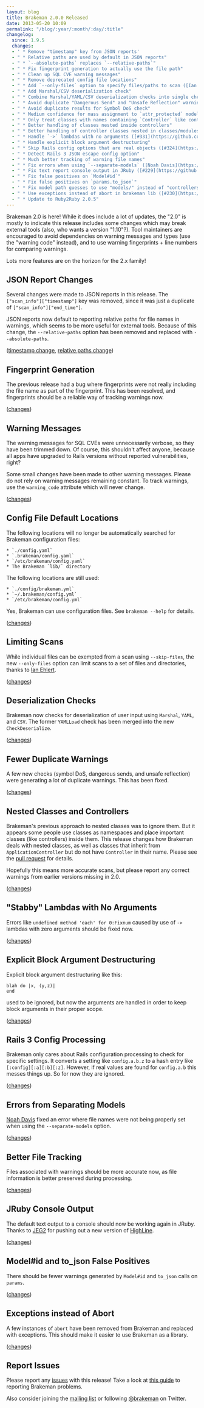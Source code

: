 ```yaml
---
layout: blog
title: Brakeman 2.0.0 Released
date: 2013-05-20 10:09
permalink: "/blog/:year/:month/:day/:title"
changelog:
  since: 1.9.5
  changes:
  - ' * Remove "timestamp" key from JSON reports'
  - " * Relative paths are used by default in JSON reports"
  - " * `--absolute-paths` replaces `--relative-paths`"
  - " * Fix fingerprint generation to actually use the file path"
  - " * Clean up SQL CVE warning messages"
  - " * Remove deprecated config file locations"
  - " * Add `--only-files` option to specify files/paths to scan ([Ian Ehlert](https://github.com/ehlertij))"
  - " * Add Marshal/CSV deserialization check"
  - " * Combine Marshal/YAML/CSV deserialization checks into single check"
  - ' * Avoid duplicate "Dangerous Send" and "Unsafe Reflection" warnings'
  - " * Avoid duplicate results for Symbol DoS check"
  - " * Medium confidence for mass assignment to `attr_protected` models"
  - " * Only treat classes with names containing `Controller` like controllers"
  - " * Better handling of classes nested inside controllers"
  - " * Better handling of controller classes nested in classes/modules"
  - " * Handle `->` lambdas with no arguments ([#331](https://github.com/presidentbeef/brakeman/issues/331))"
  - " * Handle explicit block argument destructuring"
  - " * Skip Rails config options that are real objects ([#324](https://github.com/presidentbeef/brakeman/issues/324))"
  - " * Detect Rails 3 JSON escape config option"
  - " * Much better tracking of warning file names"
  - " * Fix errors when using `--separate-models` ([Noah Davis](https://github.com/noahd1))"
  - " * Fix text report console output in JRuby ([#229](https://github.com/presidentbeef/brakeman/issues/229))"
  - " * Fix false positives on `Model#id`"
  - " * Fix false positives on `params.to_json`"
  - ' * Fix model path guesses to use "models/" instead of "controllers/"'
  - " * Use exceptions instead of abort in brakeman lib ([#230](https://github.com/presidentbeef/brakeman/issues/230))"
  - " * Update to Ruby2Ruby 2.0.5"
---
```



Brakeman 2.0 is here! While it does include a lot of updates, the "2.0" is mostly to indicate this release includes some changes which may break external tools (also, who wants a version "1.10"?). Tool maintainers are encouraged to avoid dependencies on warning messages and types (use the "warning code" instead), and to use warning fingerprints + line numbers for comparing warnings.

Lots more features are on the horizon for the 2.x family!


## JSON Report Changes

Several changes were made to JSON reports in this release. The `["scan_info"]["timestamp"]` key was removed, since it was just a duplicate of `["scan_info"]["end_time"]`.

JSON reports now default to reporting relative paths for file names in warnings, which seems to be more useful for external tools. Because of this change, the `--relative-paths` option has been removed and replaced with `--absolute-paths`.

([timestamp change](https://github.com/presidentbeef/brakeman/pull/333), [relative paths change](https://github.com/presidentbeef/brakeman/pull/330))

## Fingerprint Generation

The previous release had a bug where fingerprints were not really including the file name as part of the fingerprint. This has been resolved, and fingerprints should be a reliable way of tracking warnings now.

([changes](https://github.com/presidentbeef/brakeman/pull/317))

## Warning Messages

The warning messages for SQL CVEs were unnecessarily verbose, so they have been trimmed down. Of course, this shouldn't affect anyone, because all apps have upgraded to Rails versions without reported vulnerabilities, right?

Some small changes have been made to other warning messages. Please do not rely on warning messages remaining constant. To track warnings, use the `warning_code` attribute which will never change.

([changes](https://github.com/presidentbeef/brakeman/pull/334))

## Config File Default Locations

The following locations will no longer be automatically searched for Brakeman configuration files:

    * `./config.yaml`
    * `.brakeman/config.yaml`
    * `/etc/brakeman/config.yaml`
    * The Brakeman `lib/` directory

The following locations are still used:

    * `./config/brakeman.yml`
    * `~/.brakeman/config.yml`
    * `/etc/brakeman/config.yml`

Yes, Brakeman can use configuration files. See `brakeman --help` for details.

([changes](https://github.com/presidentbeef/brakeman/pull/310))

## Limiting Scans

While individual files can be exempted from a scan using `--skip-files`, the new `--only-files` option can limit scans to a set of files and directories, thanks to [Ian Ehlert](https://github.com/ehlertij).

([changes](https://github.com/presidentbeef/brakeman/pull/316))

## Deserialization Checks

Brakeman now checks for deserialization of user input using `Marshal`, `YAML`, and `CSV`. The former `YAMLLoad` check has been merged into the new `CheckDeserialize`.

([changes](https://github.com/presidentbeef/brakeman/pull/329))

## Fewer Duplicate Warnings

A few new checks (symbol DoS, dangerous sends, and unsafe reflection) were generating a lot of duplicate warnings. This has been fixed.

([changes](https://github.com/presidentbeef/brakeman/pull/338))

## Nested Classes and Controllers 

Brakeman's previous approach to nested classes was to ignore them. But it appears some people use classes as namespaces and place important classes (like controllers) inside them. This release changes how Brakeman deals with nested classes, as well as classes that inherit from `ApplicationController` but do not have `Controller` in their name. Please see the [pull request](https://github.com/presidentbeef/brakeman/pull/325) for details.

Hopefully this means more accurate scans, but please report any correct warnings from earlier versions missing in 2.0.

([changes](https://github.com/presidentbeef/brakeman/pull/325))

## "Stabby" Lambdas with No Arguments

Errors like `undefined method 'each' for 0:Fixnum` caused by use of `->` lambdas with zero arguments should be fixed now.

([changes](https://github.com/presidentbeef/brakeman/pull/332))

## Explicit Block Argument Destructuring 

Explicit block argument destructuring like this:

    blah do |x, (y,z)|
    end

used to be ignored, but now the arguments are handled in order to keep block arguments in their proper scope.

([changes](https://github.com/presidentbeef/brakeman/pull/307/))

## Rails 3 Config Processing

Brakeman only cares about Rails configuration processing to check for specific settings. It converts a setting like `config.a.b.z` to a hash entry like `[:config][:a][:b][:z]`. However, if real values are found for `config.a.b` this messes things up. So for now they are ignored.

([changes](https://github.com/presidentbeef/brakeman/pull/326))

## Errors from Separating Models

[Noah Davis](https://github.com/noahd1) fixed an error where file names were not being properly set when using the `--separate-models` option.

([changes](https://github.com/presidentbeef/brakeman/pull/313))

## Better File Tracking

Files associated with warnings should be more accurate now, as file information is better preserved during processing.

([changes](https://github.com/presidentbeef/brakeman/pull/318))

## JRuby Console Output

The default text output to a console should now be working again in JRuby. Thanks to [JEG2](https://github.com/jeg2) for pushing out a new version of [HighLine](http://highline.rubyforge.org/).

([changes](https://github.com/presidentbeef/brakeman/pull/339))

## Model#id and to\_json False Positives

There should be fewer warnings generated by `Model#id` and `to_json` calls on `params`.

([changes](https://github.com/presidentbeef/brakeman/pull/309))

## Exceptions instead of Abort

A few instances of `abort` have been removed from Brakeman and replaced with exceptions. This should make it easier to use Brakeman as a library.

([changes](https://github.com/presidentbeef/brakeman/pull/335))

## Report Issues

Please report any [issues](https://github.com/presidentbeef/brakeman/issues) with this release! Take a look at [this guide](https://github.com/presidentbeef/brakeman/wiki/How-to-Report-a-Brakeman-Issue) to reporting Brakeman problems.

Also consider joining the [mailing list](http://brakemanscanner.org/contact/) or following [@brakeman](https://twitter.com/brakeman) on Twitter.

